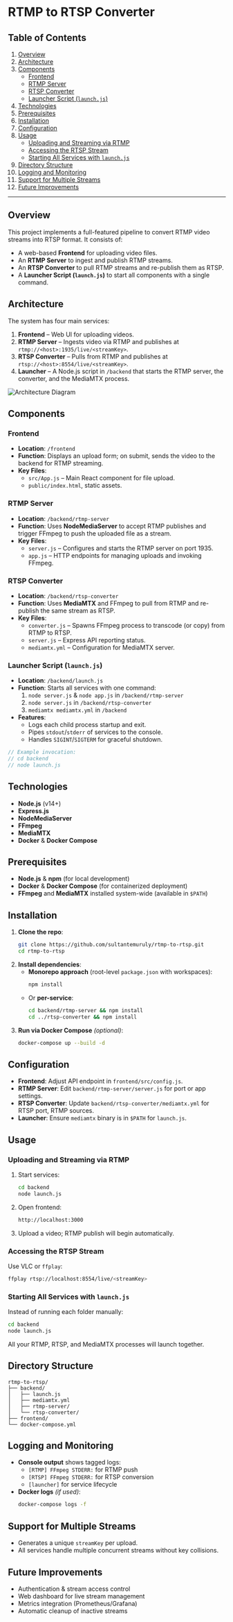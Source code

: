 # RTMP to RTSP Converter

## Table of Contents
1. [Overview](#overview)
2. [Architecture](#architecture)
3. [Components](#components)
   - [Frontend](#frontend)
   - [RTMP Server](#rtmp-server)
   - [RTSP Converter](#rtsp-converter)
   - [Launcher Script (`launch.js`)](#launcher-script-launchjs)
4. [Technologies](#technologies)
5. [Prerequisites](#prerequisites)
6. [Installation](#installation)
7. [Configuration](#configuration)
8. [Usage](#usage)
   - [Uploading and Streaming via RTMP](#uploading-and-streaming-via-rtmp)
   - [Accessing the RTSP Stream](#accessing-the-rtsp-stream)
   - [Starting All Services with `launch.js`](#starting-all-services-with-launchjs)
9. [Directory Structure](#directory-structure)
10. [Logging and Monitoring](#logging-and-monitoring)
11. [Support for Multiple Streams](#support-for-multiple-streams)
12. [Future Improvements](#future-improvements)

---

## Overview
This project implements a full-featured pipeline to convert RTMP video streams into RTSP format. It consists of:
- A web-based **Frontend** for uploading video files.
- An **RTMP Server** to ingest and publish RTMP streams.
- An **RTSP Converter** to pull RTMP streams and re-publish them as RTSP.
- A **Launcher Script (`launch.js`)** to start all components with a single command.

## Architecture
The system has four main services:
1. **Frontend** – Web UI for uploading videos.
2. **RTMP Server** – Ingests video via RTMP and publishes at `rtmp://<host>:1935/live/<streamKey>`.
3. **RTSP Converter** – Pulls from RTMP and publishes at `rtsp://<host>:8554/live/<streamKey>`.
4. **Launcher** – A Node.js script in `/backend` that starts the RTMP server, the converter, and the MediaMTX process.

![Architecture Diagram](architecture-diagram.png)

## Components

### Frontend
- **Location**: `/frontend`
- **Function**: Displays an upload form; on submit, sends the video to the backend for RTMP streaming.
- **Key Files**:
  - `src/App.js` – Main React component for file upload.
  - `public/index.html`, static assets.

### RTMP Server
- **Location**: `/backend/rtmp-server`
- **Function**: Uses **NodeMediaServer** to accept RTMP publishes and trigger FFmpeg to push the uploaded file as a stream.
- **Key Files**:
  - `server.js` – Configures and starts the RTMP server on port 1935.
  - `app.js` – HTTP endpoints for managing uploads and invoking FFmpeg.

### RTSP Converter
- **Location**: `/backend/rtsp-converter`
- **Function**: Uses **MediaMTX** and FFmpeg to pull from RTMP and re-publish the same stream as RTSP.
- **Key Files**:
  - `converter.js` – Spawns FFmpeg process to transcode (or copy) from RTMP to RTSP.
  - `server.js` – Express API reporting status.
  - `mediamtx.yml` – Configuration for MediaMTX server.

### Launcher Script (`launch.js`)
- **Location**: `/backend/launch.js`
- **Function**: Starts all services with one command:
  1. `node server.js` & `node app.js` in `/backend/rtmp-server`
  2. `node server.js` in `/backend/rtsp-converter`
  3. `mediamtx mediamtx.yml` in `/backend`
- **Features**:
  - Logs each child process startup and exit.
  - Pipes `stdout`/`stderr` of services to the console.
  - Handles `SIGINT`/`SIGTERM` for graceful shutdown.

```javascript
// Example invocation:
// cd backend
// node launch.js
```

## Technologies
- **Node.js** (v14+)
- **Express.js**
- **NodeMediaServer**
- **FFmpeg**
- **MediaMTX**
- **Docker** & **Docker Compose**

## Prerequisites
- **Node.js** & **npm** (for local development)
- **Docker** & **Docker Compose** (for containerized deployment)
- **FFmpeg** and **MediaMTX** installed system-wide (available in `$PATH`)

## Installation
1. **Clone the repo**:
   ```bash
   git clone https://github.com/sultantemuruly/rtmp-to-rtsp.git
   cd rtmp-to-rtsp
   ```
2. **Install dependencies**:
   - **Monorepo approach** (root-level `package.json` with workspaces):
     ```bash
     npm install
     ```
   - Or **per-service**:
     ```bash
     cd backend/rtmp-server && npm install
     cd ../rtsp-converter && npm install
     ```
3. **Run via Docker Compose** *(optional)*:
   ```bash
   docker-compose up --build -d
   ```

## Configuration
- **Frontend**: Adjust API endpoint in `frontend/src/config.js`.
- **RTMP Server**: Edit `backend/rtmp-server/server.js` for port or app settings.
- **RTSP Converter**: Update `backend/rtsp-converter/mediamtx.yml` for RTSP port, RTMP sources.
- **Launcher**: Ensure `mediamtx` binary is in `$PATH` for `launch.js`.

## Usage

### Uploading and Streaming via RTMP
1. Start services:
   ```bash
   cd backend
   node launch.js
   ```
2. Open frontend:
   ```bash
   http://localhost:3000
   ```
3. Upload a video; RTMP publish will begin automatically.

### Accessing the RTSP Stream
Use VLC or `ffplay`:
```bash
ffplay rtsp://localhost:8554/live/<streamKey>
```

### Starting All Services with `launch.js`
Instead of running each folder manually:
```bash
cd backend
node launch.js
```
All your RTMP, RTSP, and MediaMTX processes will launch together.

## Directory Structure
```
rtmp-to-rtsp/
├── backend/
│   ├── launch.js
│   ├── mediamtx.yml
│   ├── rtmp-server/
│   └── rtsp-converter/
├── frontend/
└── docker-compose.yml
```

## Logging and Monitoring
- **Console output** shows tagged logs:
  - `[RTMP] FFmpeg STDERR:` for RTMP push
  - `[RTSP] FFmpeg STDERR:` for RTSP conversion
  - `[launcher]` for service lifecycle
- **Docker logs** *(if used)*:
  ```bash
  docker-compose logs -f
  ```

## Support for Multiple Streams
- Generates a unique `streamKey` per upload.
- All services handle multiple concurrent streams without key collisions.

## Future Improvements
- Authentication & stream access control
- Web dashboard for live stream management
- Metrics integration (Prometheus/Grafana)
- Automatic cleanup of inactive streams

